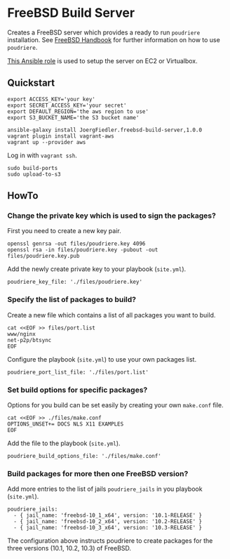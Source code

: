 # FreeBSD Build Server

Creates a FreeBSD server which provides a ready to run `poudriere` installation. See [FreeBSD Handbook](https://www.freebsd.org/doc/handbook/ports-poudriere.html) for further information on how to use `poudriere`.

[This Ansible role](https://github.com/JoergFiedler/freebsd-build-server) is used to setup the server on EC2 or Virtualbox.

## Quickstart

    export ACCESS_KEY='your key'
    export SECRET_ACCESS_KEY='your secret'
    export DEFAULT_REGION='the aws region to use'
    export S3_BUCKET_NAME='the S3 bucket name'

    ansible-galaxy install JoergFiedler.freebsd-build-server,1.0.0
    vagrant plugin install vagrant-aws
    vagrant up --provider aws

Log in with `vagrant ssh`.

    sudo build-ports
    sudo upload-to-s3

## HowTo

### Change the private key which is used to sign the packages?

First you need to create a new key pair.

    openssl genrsa -out files/poudriere.key 4096
    openssl rsa -in files/poudriere.key -pubout -out files/poudriere.key.pub

Add the newly create private key to your playbook (`site.yml`).

    poudriere_key_file: './files/poudriere.key'

### Specify the list of packages to build?

Create a new file which contains a list of all packages you want to build.

    cat <<EOF >> files/port.list
    www/nginx
    net-p2p/btsync
    EOF

Configure the playbook (`site.yml`) to use your own packages list.

    poudriere_port_list_file: './files/port.list'

### Set build options for specific packages?

Options for you build can be set easily by creating your own `make.conf` file.

    cat <<EOF >> ./files/make.conf
    OPTIONS_UNSET+= DOCS NLS X11 EXAMPLES
    EOF

Add the file to the playbook (`site.yml`).

    poudriere_build_options_file: './files/make.conf'

### Build packages for more then one FreeBSD version?

Add more entries to the list of jails `poudriere_jails` in you playbook (`site.yml`).

    poudriere_jails:
      - { jail_name: 'freebsd-10_1_x64', version: '10.1-RELEASE' }
      - { jail_name: 'freebsd-10_2_x64', version: '10.2-RELEASE' }
      - { jail_name: 'freebsd-10_3_x64', version: '10.3-RELEASE' }

The configuration above instructs poudriere to create packages for the three versions (10.1, 10.2, 10.3) of FreeBSD.
